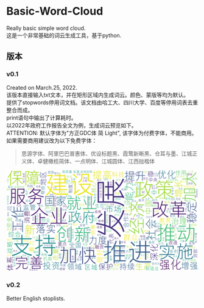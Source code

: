 # Basic-Word-Cloud
Really basic simple word cloud.  
这是一个非常基础的词云生成工具，基于python.

## 版本
### v0.1  
Created on March.25, 2022.  
该版本直接输入txt文本，并在矩形区域内生成词云。颜色、蒙版等均为默认。  
提供了stopwords停用词文档。该文档由哈工大、四川大学、百度等停用词表去重整合而成。  
print语句中输出了计算耗时。  
以2022年政府工作报告全文为例，生成词云预览如下。  
ATTENTION: 默认字体为"方正GDC体 简 Light", 该字体为付费字体，不能商用。如果需要商用建议改为以下免费字体：  
> 思源字体、阿里巴巴普惠体、优设标题黑、霞鹜新晰黑、仓耳与墨、江城正义体、卓健橄榄简体、一点明体、江城圆体、江西拙楷体  
> 
![avatar](result.png)

### v0.2
Better English stoplists.  

###

